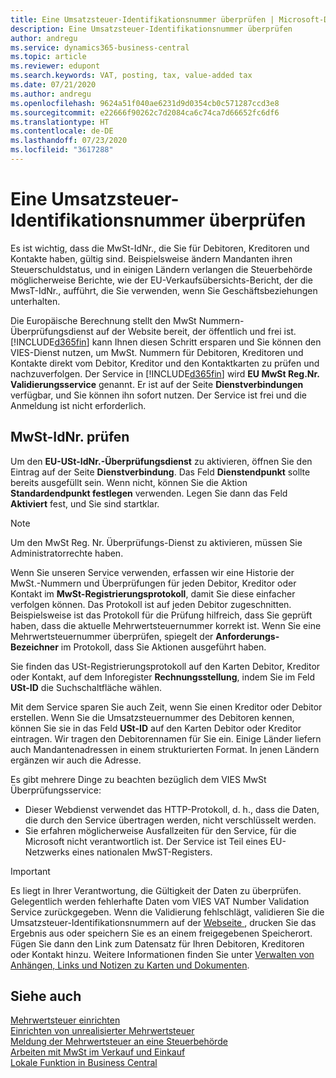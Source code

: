 ```yaml
---
title: Eine Umsatzsteuer-Identifikationsnummer überprüfen | Microsoft-Dokumentation
description: Eine Umsatzsteuer-Identifikationsnummer überprüfen
author: andregu
ms.service: dynamics365-business-central
ms.topic: article
ms.reviewer: edupont
ms.search.keywords: VAT, posting, tax, value-added tax
ms.date: 07/21/2020
ms.author: andregu
ms.openlocfilehash: 9624a51f040ae6231d9d0354cb0c571287ccd3e8
ms.sourcegitcommit: e22666f90262c7d2084ca6c74ca7d66652fc6df6
ms.translationtype: HT
ms.contentlocale: de-DE
ms.lasthandoff: 07/23/2020
ms.locfileid: "3617288"
---
```

# <a name="validate-a-vat-registration-number"></a>Eine Umsatzsteuer-Identifikationsnummer überprüfen

Es ist wichtig, dass die MwSt-IdNr., die Sie für Debitoren, Kreditoren und Kontakte haben, gültig sind. Beispielsweise ändern Mandanten ihren Steuerschuldstatus, und in einigen Ländern verlangen die Steuerbehörde möglicherweise Berichte, wie der EU-Verkaufsübersichts-Bericht, der die MwsT-IdNr., aufführt, die Sie verwenden, wenn Sie Geschäftsbeziehungen unterhalten.

Die Europäische Berechnung stellt den MwSt Nummern-Überprüfungsdienst auf der Website bereit, der öffentlich und frei ist. [!INCLUDE[d365fin](includes/d365fin_md.md)] kann Ihnen diesen Schritt ersparen und Sie können den VIES-Dienst nutzen, um MwSt. Nummern für Debitoren, Kreditoren und Kontakte direkt vom Debitor, Kreditor und den Kontaktkarten zu prüfen und nachzuverfolgen. Der Service in [!INCLUDE[d365fin](includes/d365fin_md.md)] wird **EU MwSt Reg.Nr. Validierungsservice** genannt. Er ist auf der Seite **Dienstverbindungen** verfügbar, und Sie können ihn sofort nutzen. Der Service ist frei und die Anmeldung ist nicht erforderlich.

## <a name="to-verify-vat-registration-numbers"></a>MwSt-IdNr. prüfen

Um den **EU-USt-IdNr.-Überprüfungsdienst** zu aktivieren, öffnen Sie den Eintrag auf der Seite **Dienstverbindung**. Das Feld **Dienstendpunkt** sollte bereits ausgefüllt sein. Wenn nicht, können Sie die Aktion **Standardendpunkt festlegen** verwenden. Legen Sie dann das Feld **Aktiviert** fest, und Sie sind startklar.

> [!NOTE]
> Um den MwSt Reg. Nr. Überprüfungs-Dienst zu aktivieren, müssen Sie Administratorrechte haben.

Wenn Sie unseren Service verwenden, erfassen wir eine Historie der MwSt.-Nummern und Überprüfungen für jeden Debitor, Kreditor oder Kontakt im **MwSt-Registrierungsprotokoll**, damit Sie diese einfacher verfolgen können. Das Protokoll ist auf jeden Debitor zugeschnitten. Beispielsweise ist das Protokoll für die Prüfung hilfreich, dass Sie geprüft haben, dass die aktuelle Mehrwertsteuernummer korrekt ist. Wenn Sie eine Mehrwertsteuernummer überprüfen, spiegelt der **Anforderungs-Bezeichner** im Protokoll, dass Sie Aktionen ausgeführt haben.

Sie finden das USt-Registrierungsprotokoll auf den Karten Debitor, Kreditor oder Kontakt, auf dem Inforegister **Rechnungsstellung**, indem Sie im Feld **USt-ID** die Suchschaltfläche wählen.  

Mit dem Service sparen Sie auch Zeit, wenn Sie einen Kreditor oder Debitor erstellen. Wenn Sie die Umsatzsteuernummer des Debitoren kennen, können Sie sie in das Feld **USt-ID** auf den Karten Debitor oder Kreditor eintragen. Wir tragen den Debitorennamen für Sie ein. Einige Länder liefern auch Mandantenadressen in einem strukturierten Format. In jenen Ländern ergänzen wir auch die Adresse.  

Es gibt mehrere Dinge zu beachten bezüglich dem VIES MwSt Überprüfungsservice:

* Dieser Webdienst verwendet das HTTP-Protokoll, d. h., dass die Daten, die durch den Service übertragen werden, nicht verschlüsselt werden.  
* Sie erfahren möglicherweise Ausfallzeiten für den Service, für die Microsoft nicht verantwortlich ist. Der Service ist Teil eines EU-Netzwerks eines nationalen MwST-Registers.

> [!IMPORTANT]
> Es liegt in Ihrer Verantwortung, die Gültigkeit der Daten zu überprüfen. Gelegentlich werden fehlerhafte Daten vom VIES VAT Number Validation Service zurückgegeben. Wenn die Validierung fehlschlägt, validieren Sie die Umsatzsteuer-Identifikationsnummern auf der [Webseite ](https://ec.europa.eu/taxation_customs/vies/), drucken Sie das Ergebnis aus oder speichern Sie es an einem freigegebenen Speicherort. Fügen Sie dann den Link zum Datensatz für Ihren Debitoren, Kreditoren oder Kontakt hinzu. Weitere Informationen finden Sie unter [Verwalten von Anhängen, Links und Notizen zu Karten und Dokumenten](ui-how-add-link-to-record.md).

## <a name="see-also"></a>Siehe auch

[Mehrwertsteuer einrichten](finance-setup-vat.md)  
[Einrichten von unrealisierter Mehrwertsteuer](finance-setup-unrealized-vat.md)  
[Meldung der Mehrwertsteuer an eine Steuerbehörde](finance-how-report-vat.md)  
[Arbeiten mit MwSt im Verkauf und Einkauf](finance-work-with-vat.md)  
[Lokale Funktion in Business Central](about-localization.md)  

